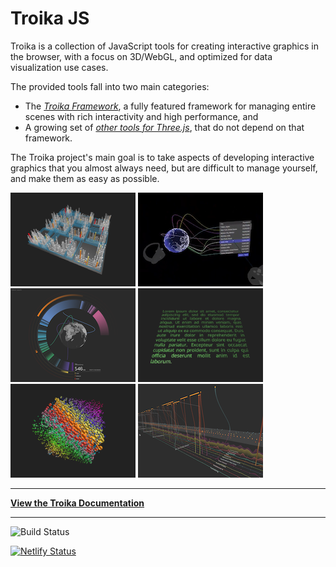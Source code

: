# Troika JS

Troika is a collection of JavaScript tools for creating interactive graphics in the browser, with a focus on 3D/WebGL, and optimized for data visualization use cases.

The provided tools fall into two main categories:

- The [_Troika Framework_](https://protectwise.github.io/troika/#troika-framework), a fully featured framework for managing entire scenes with rich interactivity and high performance, and
- A growing set of [_other tools for Three.js_](https://protectwise.github.io/troika/#troika-threejs-tools), that do not depend on that framework.

The Troika project's main goal is to take aspects of developing interactive graphics that you almost always need, but are difficult to manage yourself, and make them as easy as possible.

[![3D Bar Chart Example](./www/images/city-thumbnail.png)](https://troika-examples.netlify.com/#citygrid)
[![Layered Timeline](./www/images/globe-connections-thumbnail.png)](https://troika-examples.netlify.app/#globeConnections)
[![ProtectWise: Protocol Threat Graph](./www/images/pw-protocol-threats-thumbnail.png)](https://twitter.com/lojjic/status/1360290173427322883)
[![3D Text Rendering](./www/images/text-thumbnail.png)](https://troika-examples.netlify.com/#text)
[![GPU Instancing](./www/images/instancing-thumbnail.png)](https://troika-examples.netlify.com/#instanceable)
[![Layered Timeline](./www/images/layered-timeline-thumbnail.png)](https://twitter.com/lojjic/status/1357102689210019844)


----

**[View the Troika Documentation](https://protectwise.github.io/troika)**

----

![Build Status](https://github.com/protectwise/troika/workflows/Continuous%20Integration/badge.svg?branch=master)

[![Netlify Status](https://api.netlify.com/api/v1/badges/523722ef-0c71-4bdc-935d-575c73ec1838/deploy-status)](https://app.netlify.com/sites/troika-examples/deploys)
